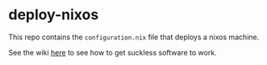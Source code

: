 # deploy-nixos

This repo contains the `configuration.nix` file that deploys a nixos machine.

See the wiki [here](https://nixos.wiki/wiki/St) to see how to get suckless software to work.
